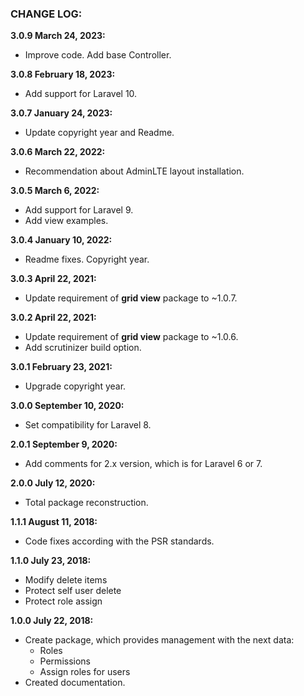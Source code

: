 ### CHANGE LOG:

**3.0.9 March 24, 2023:**
- Improve code. Add base Controller.

**3.0.8 February 18, 2023:**
- Add support for Laravel 10.

**3.0.7 January 24, 2023:**
- Update copyright year and Readme.

**3.0.6 March 22, 2022:**
- Recommendation about AdminLTE layout installation.

**3.0.5 March 6, 2022:**
- Add support for Laravel 9.
- Add view examples.

**3.0.4 January 10, 2022:**
- Readme fixes. Copyright year.

**3.0.3 April 22, 2021:**
- Update requirement of **grid view** package to ~1.0.7.

**3.0.2 April 22, 2021:**
- Update requirement of **grid view** package to ~1.0.6.
- Add scrutinizer build option.

**3.0.1 February 23, 2021:**
- Upgrade copyright year.

**3.0.0 September 10, 2020:**
- Set compatibility for Laravel 8.

**2.0.1 September 9, 2020:**
- Add comments for 2.x version, which is for Laravel 6 or 7.

**2.0.0 July 12, 2020:**
- Total package reconstruction.

**1.1.1 August 11, 2018:**
- Code fixes according with the PSR standards.

**1.1.0 July 23, 2018:**
- Modify delete items
- Protect self user delete
- Protect role assign

**1.0.0 July 22, 2018:**
- Create package, which provides management with the next data:
    - Roles
    - Permissions
    - Assign roles for users
- Created documentation.
